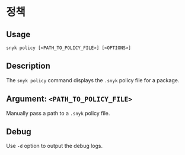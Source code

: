 # 정책

## Usage

`snyk policy [<PATH_TO_POLICY_FILE>] [<OPTIONS>]`

## Description

The `snyk policy` command displays the `.snyk` policy file for a package.

## Argument: `<PATH_TO_POLICY_FILE>`

Manually pass a path to a `.snyk` policy file.

## Debug

Use `-d` option to output the debug logs.
